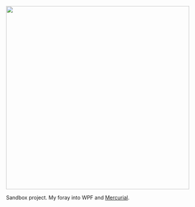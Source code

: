 <img src='http://sharped.googlecode.com/hg/Resources/screenshot.png' width='500' />

Sandbox project. My foray into WPF and [Mercurial](http://bitbucket.org/tortoisehg/stable/downloads).